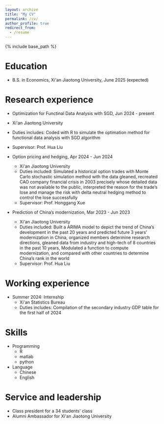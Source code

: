 ```yaml
---
layout: archive
title: "My CV"
permalink: /cv/
author_profile: true
redirect_from:
  - /resume
---
```


{% include base_path %}



Education
======

* B.S. in Economics, Xi'an Jiaotong University, June 2025 (expected)

Research experience
======

*  Optimization for Functinal Data Analysis with SGD, Jun 2024 - present
  * Xi'an Jiaotong University
  * Duties includes: Coded with R to simulate the optimation method for functional data analysis with SGD algorithm
  * Supervisor: Prof. Hua Liu


* Option pricing and hedging, Apr 2024 - Jun 2024
  * Xi'an Jiaotong University
  * Duties included: Simulated a historical option trades with Monte Carlo stochastic simulation method with the data gleaned, recreated CAO company financial crisis in 2003 precisely whose detailed data was not available to the public, interpreted the reason for the trade’s lose and manage the risk with delta neutral hedging method to control the lose successfully
  * Supervisor: Prof. Honggang Xue


* Prediction of China’s modernization, Mar 2023 - Jun 2023
  * Xi'an Jiaotong University
  * Duties included: Built a ARIMA model to depict the trend of China’s development in the past 20 years and predicted future 3 years’
modernization in China, organized members determine research directions, gleaned data from industry and high-tech of 8 countries in the
past 10 years, Modulated a function to compute modernization, and compared with other countries to determine China’s rank in
the world
  * Supervisor: Prof. Hua Liu
 
 Working experience
======

* Summer 2024: Internship
  * Xi'an Statistics Bureau
  * Duties includes: Compilation of the secondary industry GDP table for the first half of 2024

  
Skills
======
* Programming
  * R
  * matlab
  * python
* Language
  * Chinese
  * English


Service and leadership
======
* Class president for a 34 students' class
* Alumni Ambassador for Xi'an Jiaotong University 
